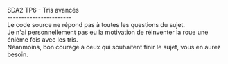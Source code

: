 SDA2 TP6 - Tris avancés<br/>
-----------------------<br/>
Le code source ne répond pas à toutes les questions du sujet.<br/>
Je n'ai personnellement pas eu la motivation de réinventer la roue une énième fois avec les tris.<br/>
Néanmoins, bon courage à ceux qui souhaitent finir le sujet, vous en aurez besoin.


